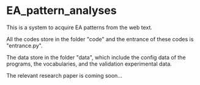 # EA_pattern_analyses
This is a system to acquire EA patterns from the web text.


All the codes store in the folder  "code" and the entrance of these codes is "entrance.py".

The data store in the folder "data", which include the config data of the programs, the vocabularies, and the validation experimental data.

The relevant research paper is coming soon...
